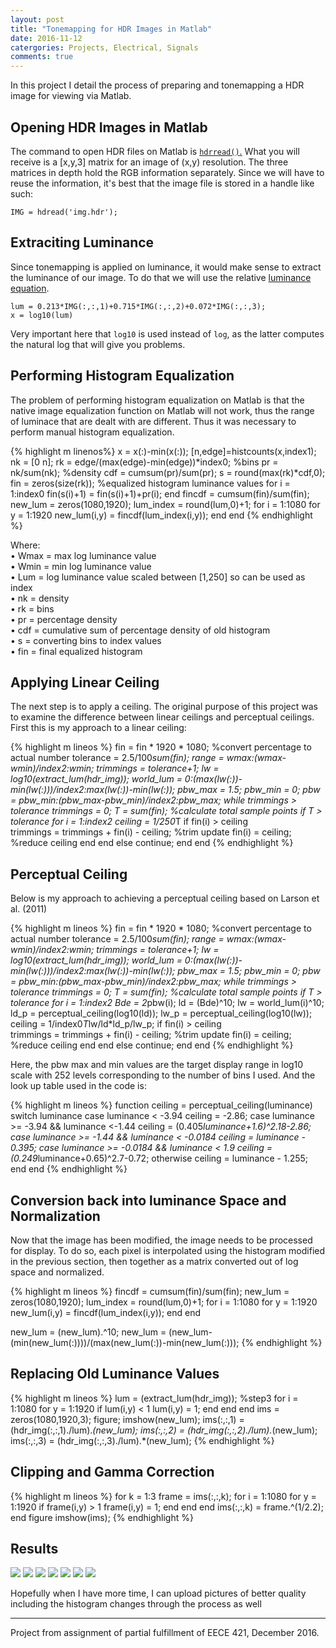 ```yaml
---
layout: post
title: "Tonemapping for HDR Images in Matlab"
date: 2016-11-12
catergories: Projects, Electrical, Signals
comments: true
---
```

In this project I detail the process of preparing and tonemapping a HDR image for viewing via Matlab.

## Opening HDR Images in Matlab

The command to open HDR files on Matlab is <a href="https://www.mathworks.com/help/images/ref/hdrread.html">`hdrread()`.</a> What you will receive is a [x,y,3] matrix for an image of (x,y) resolution. The three matrices in depth hold the RGB information separately. Since we will have to reuse the information, it's best that the image file is stored in a handle like such:

`IMG = hdread('img.hdr');`  

## Extraciting Luminance

Since tonemapping is applied on luminance, it would make sense to extract the luminance of our image. To do that we will use the relative [luminance equation](https://en.wikipedia.org/wiki/Relative_luminance).

`lum = 0.213*IMG(:,:,1)+0.715*IMG(:,:,2)+0.072*IMG(:,:,3);`  
`x = log10(lum)`

Very important here that `log10` is used instead of `log`, as the latter computes the natural log that will give you problems.


## Performing Histogram Equalization

The problem of performing histogram equalization on Matlab is that the native image equalization function on Matlab will not work, thus the range of luminace that are dealt with are different. Thus it was necessary to perform manual histogram equalization.

{% highlight m linenos%}
x = x(:)-min(x(:));
[n,edge]=histcounts(x,index1);
nk = [0 n];
rk = edge/(max(edge)-min(edge))*index0; %bins
pr = nk/sum(nk); %density
cdf = cumsum(pr)/sum(pr);
s = round(max(rk)*cdf,0);
fin = zeros(size(rk)); %equalized histogram luminance values
for i = 1:index0
fin(s(i)+1) = fin(s(i)+1)+pr(i);
end
fincdf = cumsum(fin)/sum(fin);
new_lum = zeros(1080,1920);
lum_index = round(lum,0)+1;
for i = 1:1080
   for y = 1:1920
       new_lum(i,y) = fincdf(lum_index(i,y));
   end
end
{% endhighlight %}

Where:  
•	Wmax = max log luminance value   
•	Wmin = min log luminance value   
•	Lum = log luminance value scaled between [1,250] so can be used as index   
•	nk = density   
•	rk = bins   
•	pr = percentage density   
•	cdf = cumulative sum of percentage density of old histogram   
•	s = converting bins to index values   
• fin = final equalized histogram   

## Applying Linear Ceiling

The next step is to apply a ceiling. The original purpose of this project was to examine the difference between linear ceilings and perceptual ceilings. First this is my approach to a linear ceiling:

{% highlight m lineos %}
fin = fin * 1920 * 1080; %convert percentage to actual number
tolerance = 2.5/100*sum(fin);
range = wmax:(wmax-wmin)/index2:wmin;
trimmings = tolerance+1;
lw = log10(extract_lum(hdr_img));
world_lum = 0:(max(lw(:))-min(lw(:)))/index2:max(lw(:))-min(lw(:));
pbw_max = 1.5;
pbw_min = 0;
pbw = pbw_min:(pbw_max-pbw_min)/index2:pbw_max;
while trimmings > tolerance
trimmings = 0;
T = sum(fin); %calculate total sample points
    if T > tolerance
        for i = 1:index2
             ceiling = 1/250*T
            if fin(i) > ceiling     
                trimmings = trimmings + fin(i) - ceiling; %trim update
                fin(i) = ceiling; %reduce ceiling
            end
        end
    else
        continue;
    end
end
{% endhighlight %}


## Perceptual Ceiling

Below is my approach to achieving a perceptual ceiling based on Larson et al. (2011)

{% highlight m lineos %}
fin = fin * 1920 * 1080; %convert percentage to actual number
tolerance = 2.5/100*sum(fin);
range = wmax:(wmax-wmin)/index2:wmin;
trimmings = tolerance+1;
lw = log10(extract_lum(hdr_img));
world_lum = 0:(max(lw(:))-min(lw(:)))/index2:max(lw(:))-min(lw(:));
pbw_max = 1.5;
pbw_min = 0;
pbw = pbw_min:(pbw_max-pbw_min)/index2:pbw_max;
while trimmings > tolerance
trimmings = 0;
T = sum(fin); %calculate total sample points
    if T > tolerance
        for i = 1:index2
             Bde = 2*pbw(i);
             ld = (Bde)^10;
             lw = world_lum(i)^10;
             ld_p = perceptual_ceiling(log10(ld));
             lw_p = perceptual_ceiling(log10(lw));
             ceiling = 1/index0*T*lw/ld*ld_p/lw_p;
            if fin(i) > ceiling     
                trimmings = trimmings + fin(i) - ceiling; %trim update
                fin(i) = ceiling; %reduce ceiling
            end
        end
    else
        continue;
    end
end
{% endhighlight %}

Here, the pbw max and min values are the target display range in log10 scale with 252 levels corresponding to the number of bins I used. And the look up table used in the code is:

{% highlight m lineos %}
function ceiling = perceptual_ceiling(luminance)
             switch luminance
                 case luminance < -3.94
                     ceiling = -2.86;
                 case luminance >= -3.94 && luminance <-1.44
                     ceiling  = (0.405*luminance+1.6)^2.18-2.86;
                 case luminance >= -1.44 && luminance < -0.0184
                     ceiling = luminance - 0.395;
                 case luminance >= -0.0184 && luminance < 1.9
                     ceiling = (0.249*luminance+0.65)^2.7-0.72;
                 otherwise
                     ceiling = luminance - 1.255;
              end
end
{% endhighlight %}


## Conversion back into luminance Space and Normalization

Now that the image has been modified, the image needs to be processed for display. To do so, each pixel is interpolated using the histogram modified in the previous section, then together as a matrix converted out of log space and normalized.

{% highlight m lineos %}
fincdf = cumsum(fin)/sum(fin);
new_lum = zeros(1080,1920);
lum_index = round(lum,0)+1;
for i = 1:1080
   for y = 1:1920
       new_lum(i,y) = fincdf(lum_index(i,y));
   end
end

new_lum = (new_lum).^10;
new_lum = (new_lum-(min(new_lum(:))))/(max(new_lum(:))-min(new_lum(:)));
{% endhighlight %}

## Replacing Old Luminance Values

{% highlight m lineos %}
lum = (extract_lum(hdr_img)); %step3
    for i = 1:1080
        for y = 1:1920
           if lum(i,y) < 1
               lum(i,y) = 1;
           end
        end
    end
ims = zeros(1080,1920,3);
figure;
imshow(new_lum);
ims(:,:,1) = (hdr_img(:,:,1)./lum).*(new_lum);
ims(:,:,2) = (hdr_img(:,:,2)./lum).*(new_lum);
ims(:,:,3) = (hdr_img(:,:,3)./lum).*(new_lum);
{% endhighlight %}


## Clipping and Gamma Correction

{% highlight m lineos %}
for k = 1:3
    frame = ims(:,:,k);
    for i = 1:1080
        for y = 1:1920
           if frame(i,y) > 1
               frame(i,y) = 1;
           end
        end
    end
    ims(:,:,k) = frame.^(1/2.2);
end
figure
imshow(ims);
{% endhighlight %}


## Results

![]({{site.urlt}}/img/2016-12-17-1.png)
![]({{site.urlt}}/img/2016-12-17-2.png)
![]({{site.urlt}}/img/2016-12-17-3.png)
![]({{site.urlt}}/img/2016-12-17-4.png)
![]({{site.urlt}}/img/2016-12-17-5.png)
![]({{site.urlt}}/img/2016-12-17-6.png)
![]({{site.urlt}}/img/2016-12-17-7.png)

Hopefully when I have more time, I can upload pictures of better quality including the histogram changes through the process as well

---
Project from assignment of partial fulfillment of EECE 421, December 2016.
